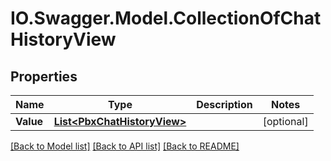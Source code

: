 # IO.Swagger.Model.CollectionOfChatHistoryView
## Properties

Name | Type | Description | Notes
------------ | ------------- | ------------- | -------------
**Value** | [**List&lt;PbxChatHistoryView&gt;**](PbxChatHistoryView.md) |  | [optional] 

[[Back to Model list]](../README.md#documentation-for-models) [[Back to API list]](../README.md#documentation-for-api-endpoints) [[Back to README]](../README.md)

